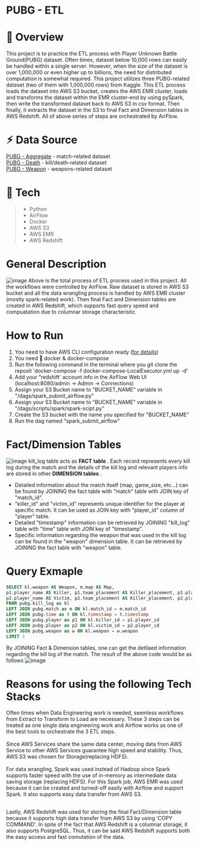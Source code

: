 # PUBG - ETL

# 📖 Overview
This project is to practice the ETL process with Player Unknown Battle Ground(PUBG) dataset. Often times, dataset below 10,000 rows can easily be handled within a single server. However, when the size of the dataset is over 1,000,000 or even higher up to billions, the need for distributed computation is somewhat required. This project utilizes three PUBG-related dataset (two of them with 1,000,000 rows) from Kaggle. This ETL process loads the dataset into AWS S3 bucket, creates the AWS EMR cluster, loads and transforms the dataset within the EMR cluster-end by using pySpark, then write the transformed dataset back to AWS S3 in csv format. Then finally, it extracts the dataset in the S3 to final Fact and Dimension tables in AWS Redshift. All of above series of steps are orchestrated by AirFlow.

# ⚡︎ Data Source
[PUBG - Aggregate](https://www.kaggle.com/skihikingkevin/pubg-match-deaths?select=aggregate) - match-related dataset <br>
[PUBG - Death](https://www.kaggle.com/skihikingkevin/pubg-match-deaths?select=deaths) - kill/death-related dataset <br>
[PUBG - Weapon](https://www.kaggle.com/aadhavvignesh/pubg-weapon-stats?select=pubg-weapon-stats.csv) - weapons-related dataset

# 🚩 Tech
>- Python
>- AirFlow
>- Docker
>- AWS S3
>- AWS EMR
>- AWS Redshift

# General Description
![image](https://user-images.githubusercontent.com/26275222/157262095-ef985cd1-29f7-4c8d-8e97-c3db0cbffa82.png)
Above is the total process of ETL process used in this project. All the workflows were controlled by AirFlow. Raw dataset is stored in AWS S3 bucket and all the data wrangling process is handled by AWS EMR cluster (mostly spark-related work). Then final Fact and Dimension tables are created in AWS Redshift, which supports fast query speed and compuatation due to columnar storage characteristic.

# How to Run
1. You need to have AWS CLI configuration ready ([for details](https://docs.aws.amazon.com/cli/latest/userguide/cli-configure-quickstart.html))
2. You need 🐳 docker & docker-compose
3. Run the following command in the terminal where you git clone the reposit 'docker-compose -f docker-compose-LocalExecutor.yml up -d'
4. Add your "redshift' account info in the AirFlow Web UI (localhost:8080/admin -> Admin -> Connections)
5. Assign your S3 Bucket name to "BUCKET_NAME" variable in "/dags/spark_submit_airflow.py"
6. Assign your S3 Bucket name to "BUCKET_NAME" variable in "/dags/scripts/spark/spark-scipt.py"
7. Create the S3 bucket with the name you specified for "BUCKET_NAME"
8. Run the dag named "spark_submit_airflow"

# Fact/Dimension Tables
![image](https://user-images.githubusercontent.com/26275222/157388669-a460918c-4dff-4cbc-91cf-2c5deaf36141.png)
kill_log table acts as <strong>FACT table </strong>. Each record represents every kill log during the match and the details of the kill log and relevant players info are stored in other <strong>DIMENSION tables </strong>.
- Detailed information about the match itself (map, game_size, etc...) can be found by JOINING the fact table with "match" table with JOIN key of "match_id".
- "killer_id" and "victim_id" represents unique identifier for the player at specific match. It can be used as JOIN key with "player_id" column of "player" table.
- Detailed "timestamp" information can be retrieved by JOINING "kill_log" table with "time" table with JOIN key of "timestamp".
- Specific information regarding the weapon that was used in the kill log can be found in the "weapon" dimension table. It can be retrieved by JOINING the fact table with "weapon" table.

# Query Exmaple
```sql
SELECT kl.weapon AS Weapon, m.map AS Map,
p1.player_name AS Killer, p1.team_placement AS Killer_placement, p1.player_kills AS Killer_kill, p1.player_dmg AS Killer_dmg,
p2.player_name AS Victim, p2.team_placement AS Killer_placement, p2.player_kills AS Vivctim_kill, p2.player_dmg AS Victim_dmg
FROM pubg.kill_log as kl
LEFT JOIN pubg.match as m ON kl.match_id = m.match_id
LEFT JOIN pubg.time as t ON kl.timestamp = t.timestamp
LEFT JOIN pubg.player as p1 ON kl.killer_id = p1.player_id
LEFT JOIN pubg.player as p2 ON kl.victim_id = p2.player_id
LEFT JOIN pubg.weapon as w ON kl.weapon = w.weapon
LIMIT 3
```
By JOINING Fact & Dimension tables, one can get the detilaed information regarding the kill log of the match. The result of the above code would be as follows
![image](https://user-images.githubusercontent.com/26275222/157399373-993e2d90-655b-4e66-96af-f3d47d5ac115.png)

# Reasons for using the following Tech Stacks
Often times when Data Engineering work is needed, seemless workflows from Extract to Transform to Load are necessary. These 3 steps can be treated as one single data engineering work and Airflow works as one of the best tools to orchestrate the 3 ETL steps. <br><br>
Since AWS Services share the same data center, moving data from AWS Service to other AWS Services guarantee high speed and stability. Thus, AWS S3 was chosen for Storage(replacing HDFS). <br> <br>
For data wrangling, Spark was used instead of Hadoop since Spark supports faster speed with the use of in-memory as intermediate data saving storage (replacing HDFS). For this Spark job, AWS EMR was used because it can be created and turned-off easily with Airflow and support Spark. It also supports easy data transfer from AWS S3. <br> <br>

Lastly, AWS Redshift was used for storing the final Fact/Dimension table because it supports high data transfer from AWS S3 by using 'COPY COMMAND'. In spite of the fact that AWS Redshift is a columnar storage, it also supports PostgreSQL. Thus, it can be said AWS Redshift supports both the easy access and fast comutation of the data. 
